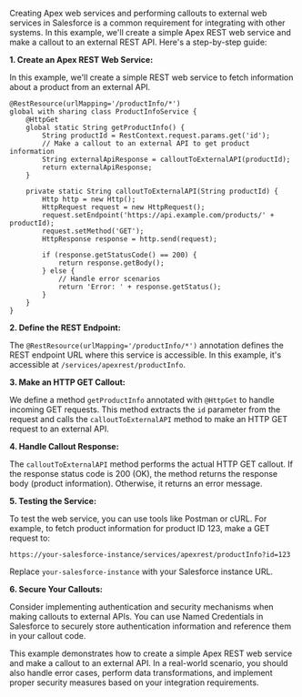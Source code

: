 Creating Apex web services and performing callouts to external web services in Salesforce is a common requirement for integrating with other systems. In this example, we'll create a simple Apex REST web service and make a callout to an external REST API. Here's a step-by-step guide:

**1. Create an Apex REST Web Service:**

In this example, we'll create a simple REST web service to fetch information about a product from an external API.

```apex
@RestResource(urlMapping='/productInfo/*')
global with sharing class ProductInfoService {
    @HttpGet
    global static String getProductInfo() {
        String productId = RestContext.request.params.get('id');
        // Make a callout to an external API to get product information
        String externalApiResponse = calloutToExternalAPI(productId);
        return externalApiResponse;
    }

    private static String calloutToExternalAPI(String productId) {
        Http http = new Http();
        HttpRequest request = new HttpRequest();
        request.setEndpoint('https://api.example.com/products/' + productId);
        request.setMethod('GET');
        HttpResponse response = http.send(request);

        if (response.getStatusCode() == 200) {
            return response.getBody();
        } else {
            // Handle error scenarios
            return 'Error: ' + response.getStatus();
        }
    }
}
```

**2. Define the REST Endpoint:**

The `@RestResource(urlMapping='/productInfo/*')` annotation defines the REST endpoint URL where this service is accessible. In this example, it's accessible at `/services/apexrest/productInfo`.

**3. Make an HTTP GET Callout:**

We define a method `getProductInfo` annotated with `@HttpGet` to handle incoming GET requests. This method extracts the `id` parameter from the request and calls the `calloutToExternalAPI` method to make an HTTP GET request to an external API.

**4. Handle Callout Response:**

The `calloutToExternalAPI` method performs the actual HTTP GET callout. If the response status code is 200 (OK), the method returns the response body (product information). Otherwise, it returns an error message.

**5. Testing the Service:**

To test the web service, you can use tools like Postman or cURL. For example, to fetch product information for product ID 123, make a GET request to:

`https://your-salesforce-instance/services/apexrest/productInfo?id=123`

Replace `your-salesforce-instance` with your Salesforce instance URL.

**6. Secure Your Callouts:**

Consider implementing authentication and security mechanisms when making callouts to external APIs. You can use Named Credentials in Salesforce to securely store authentication information and reference them in your callout code.

This example demonstrates how to create a simple Apex REST web service and make a callout to an external API. In a real-world scenario, you should also handle error cases, perform data transformations, and implement proper security measures based on your integration requirements.
